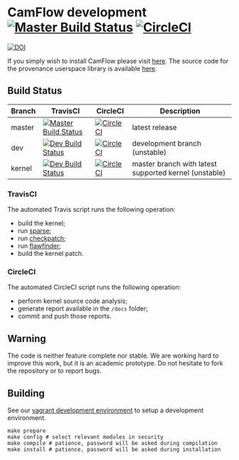 # CamFlow development [![Master Build Status](https://api.travis-ci.org/CamFlow/camflow-dev.svg?branch=master)](https://travis-ci.org/CamFlow/camflow-dev/branches) [![CircleCI](https://circleci.com/gh/CamFlow/camflow-dev/tree/master.svg?style=svg)](https://circleci.com/gh/CamFlow/camflow-dev/tree/master)

[![DOI](https://zenodo.org/badge/48607854.svg)](https://zenodo.org/badge/latestdoi/48607854)

If you simply wish to install CamFlow please visit [here](https://github.com/CamFlow/camflow-install).
The source code for the provenance userspace library is available [here](https://github.com/CamFlow/camflow-provenance-lib).

## Build Status

| Branch | TravisCI | CircleCI | Description |
|--------|----------|----------|-------------|
| master | [![Master Build Status](https://api.travis-ci.org/CamFlow/camflow-dev.svg?branch=master)](https://travis-ci.org/CamFlow/camflow-dev/branches) |  [![CircleCI](https://circleci.com/gh/CamFlow/camflow-dev/tree/master.svg?style=svg)](https://circleci.com/gh/CamFlow/camflow-dev/tree/master) | latest release |
| dev    | [![Dev Build Status](https://api.travis-ci.org/CamFlow/camflow-dev.svg?branch=dev)](https://travis-ci.org/CamFlow/camflow-dev/branches) |  [![CircleCI](https://circleci.com/gh/CamFlow/camflow-dev/tree/dev.svg?style=svg)](https://circleci.com/gh/CamFlow/camflow-dev/tree/dev) | development branch (unstable) |
| kernel    | [![Dev Build Status](https://api.travis-ci.org/CamFlow/camflow-dev.svg?branch=kernel)](https://travis-ci.org/CamFlow/camflow-dev/branches) | [![CircleCI](https://circleci.com/gh/CamFlow/camflow-dev/tree/kernel.svg?style=svg)](https://circleci.com/gh/CamFlow/camflow-dev/tree/kernel) | master branch with latest supported kernel (unstable) |

### TravisCI

The automated Travis script runs the following operation:
- build the kernel;
- run [sparse](https://sparse.wiki.kernel.org/index.php/Main_Page);
- run [checkpatch](https://kernelnewbies.org/CheckpatchTips);
- run [flawfinder](https://www.dwheeler.com/flawfinder/);
- build the kernel patch.

### CircleCI

The automated CircleCI script runs the following operation:
- perform kernel source code analysis;
- generate report available in the `/docs` folder;
- commit and push those reports.

## Warning

The code is neither feature complete nor stable.
We are working hard to improve this work, but it is an academic prototype.
Do not hesitate to fork the repository or to report bugs.

## Building

See our [vagrant development environment](https://github.com/CamFlow/vagrant/tree/master/dev-fedora) to setup a development environment.

```
make prepare
make config # select relevant modules in security
make compile # patience, password will be asked during compilation
make install # patience, password will be asked during installation
 ```
